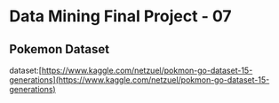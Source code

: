# Data Mining Final Project - 07
## Pokemon Dataset
dataset:[https://www.kaggle.com/netzuel/pokmon-go-dataset-15-generations](https://www.kaggle.com/netzuel/pokmon-go-dataset-15-generations)
